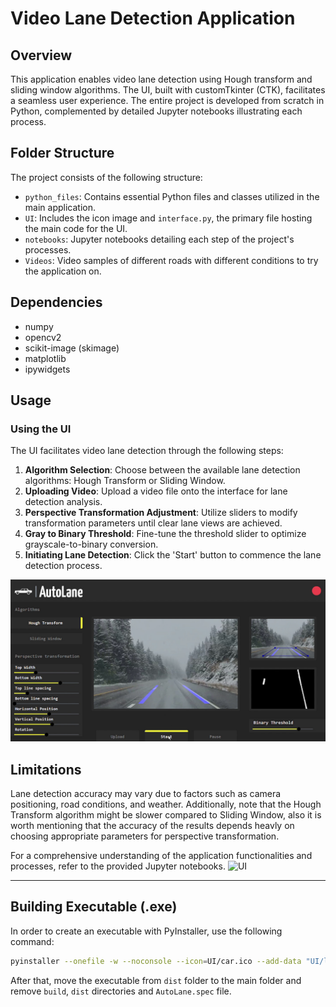 # Video Lane Detection Application

## Overview

This application enables video lane detection using Hough transform and sliding window algorithms. The UI, built with customTkinter (CTK), facilitates a seamless user experience. The entire project is developed from scratch in Python, complemented by detailed Jupyter notebooks illustrating each process.

## Folder Structure

The project consists of the following structure:

- `python_files`: Contains essential Python files and classes utilized in the main application.
- `UI`: Includes the icon image and `interface.py`, the primary file hosting the main code for the UI.
- `notebooks`: Jupyter notebooks detailing each step of the project's processes.
- `Videos`: Video samples of different roads with different conditions to try the application on.

## Dependencies
- numpy
- opencv2
- scikit-image (skimage)
- matplotlib
- ipywidgets

## Usage

### Using the UI

The UI facilitates video lane detection through the following steps:

1. **Algorithm Selection**: Choose between the available lane detection algorithms: Hough Transform or Sliding Window.
2. **Uploading Video**: Upload a video file onto the interface for lane detection analysis.
3. **Perspective Transformation Adjustment**: Utilize sliders to modify transformation parameters until clear lane views are achieved.
4. **Gray to Binary Threshold**: Fine-tune the threshold slider to optimize grayscale-to-binary conversion.
5. **Initiating Lane Detection**: Click the 'Start' button to commence the lane detection process.
   
![UI](UI/UI.png)


## Limitations

Lane detection accuracy may vary due to factors such as camera positioning, road conditions, and weather. Additionally, note that the Hough Transform algorithm might be slower compared to Sliding Window, also it is worth mentioning that the accuracy of the results depends heavly on choosing appropriate parameters for perspective transformation.

For a comprehensive understanding of the application functionalities and processes, refer to the provided Jupyter notebooks.
![UI](UI/UI.gif)


---
## Building Executable (.exe)

In order to create an executable with PyInstaller, use the following command:

```bash
pyinstaller --onefile -w --noconsole --icon=UI/car.ico --add-data "UI/logo.png;UI" --add-data "python_files;python_files" --name=AutoLane UI/interface.py
```
After that, move the executable from `dist` folder to the main folder and remove `build`, `dist` directories and `AutoLane.spec` file.
